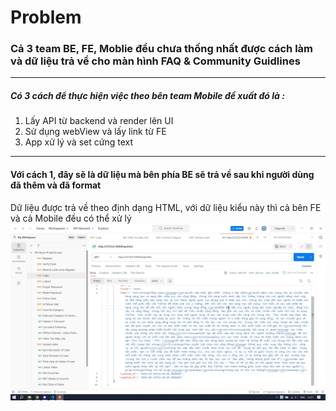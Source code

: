 # Problem 
### Cả 3 team BE, FE, Moblie đều chưa thống nhất được cách làm và dữ liệu trả về cho màn hình FAQ & Community Guidlines
***
##### Có 3 cách để thực hiện việc theo bên team Mobile đề xuất đó là :
1. Lấy API từ backend và render lên UI
2. Sử dụng webView và lấy link từ FE
3. App xử lý và set cứng text
---
#### Với cách 1, đây sẽ là dữ liệu mà bên phía BE sẽ trả về sau khi người dùng đã thêm và đã format
Dữ liệu được trả về theo định dạng HTML, với dữ liệu kiểu này thì cả bên FE và cả Mobile đều có thể xử lý
 ![Tux, the Linux mascot](/img/image.png)

